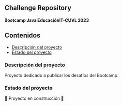 ## Challenge Repository
#### Bootcamp Java EducaciónIT-CUVL 2023

## Contenidos
* [Descripción del proyecto](#descripcion-del-proyecto)
* [Estado del proyecto](#estado-del-proyecto)

### Descripción del proyecto
Proyecto dedicado a publicar los desafíos del Bootcamp.

### Estado del proyecto
:construction: Proyecto en construcción :construction:
